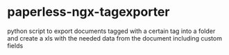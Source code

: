 # paperless-ngx-tagexporter
python script to export documents tagged with a certain tag into a folder and create a xls with the needed data from the document including custom fields
